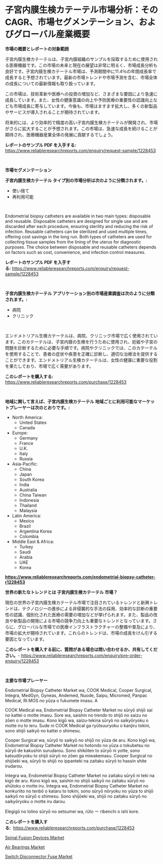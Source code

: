 <p><h1>子宮内膜生検カテーテル市場分析：そのCAGR、市場セグメンテーション、およびグローバル産業概要</h1></p><p><strong>市場の概要とレポートの対象範囲</strong></p>
<p><p>子宮内膜生検カテーテルは、子宮内膜組織のサンプルを採取するために使用される医療機器です。この市場の未来と現在の展望は非常に明るく、市場成長分析も良好です。子宮内膜生検カテーテル市場は、予測期間中に11.4％の年間成長率で成長すると予想されています。最新の市場トレンドや市場予測を含む、市場全体の成長についての最新情報も取り扱っています。</p><p>この市場は、技術革新や医療への投資の増加など、さまざまな要因により急速に成長しています。また、女性の健康意識の向上や予防医療の重要性の認識向上なども市場成長に寄与しています。今後も、市場はますます拡大し、多くの新製品やサービスが導入されることが期待されています。</p><p>将来的には、より効率的で精度の高い子宮内膜生検カテーテルが開発され、市場がさらに拡大することが予想されます。この市場は、急速な成長を続けることが期待され、医療機器産業全体の発展に貢献するでしょう。</p></p>
<p><strong>レポートのサンプル PDF を入手する:</strong> <a href="https://www.reliableresearchreports.com/enquiry/request-sample/1228453">https://www.reliableresearchreports.com/enquiry/request-sample/1228453</a></p>
<p>&nbsp;</p>
<p><strong>市場セグメンテーション</strong></p>
<p><strong>子宮内膜生検カテーテル タイプ別の市場分析は次のように分類されます。:</strong></p>
<p><ul><li>使い捨て</li><li>再利用可能</li></ul></p>
<p>&nbsp;</p>
<p><p>Endometrial biopsy catheters are available in two main types: disposable and reusable. Disposable catheters are designed for single use and are discarded after each procedure, ensuring sterility and reducing the risk of infection. Reusable catheters can be sterilized and used multiple times, offering cost savings in the long run. Both types of catheters are used for collecting tissue samples from the lining of the uterus for diagnostic purposes. The choice between disposable and reusable catheters depends on factors such as cost, convenience, and infection control measures.</p></p>
<p><strong>レポートのサンプル PDF を入手する:</strong>&nbsp;<a href="https://www.reliableresearchreports.com/enquiry/request-sample/1228453">https://www.reliableresearchreports.com/enquiry/request-sample/1228453</a></p>
<p>&nbsp;</p>
<p><strong> 子宮内膜生検カテーテル アプリケーション別の市場産業調査は次のように分類されます。:</strong></p>
<p><ul><li>病院</li><li>クリニック</li></ul></p>
<p>&nbsp;</p>
<p><p>エンドメトリアル生検カテーテルは、病院、クリニック市場で広く使用されています。このカテーテルは、子宮内膜の生検を行うために使用され、妊娠や子宮の問題を診断するために必要な手順です。病院やクリニックでは、このカテーテルを使用することで、患者の症状や疾患を正確に診断し、適切な治療法を提供することができます。エンドメトリアル生検カテーテルは、女性の健康に重要な役割を果たしており、市場で広く需要があります。</p></p>
<p><strong>このレポートを購入する:</strong>&nbsp; <a href="https://www.reliableresearchreports.com/purchase/1228453">https://www.reliableresearchreports.com/purchase/1228453</a></p>
<p>&nbsp;</p>
<p><strong>地域に関して言えば、子宮内膜生検カテーテル 地域ごとに利用可能なマーケットプレーヤーは次のとおりです。:</strong></p>
<p><ul>
    <li>
        North America:
        <ul>
            <li>United States</li>
            <li>Canada</li>
        </ul>
    </li>
    <li>
        Europe:
        <ul>
            <li>Germany</li>
            <li>France</li>
            <li>U.K.</li>
            <li>Italy</li>
            <li>Russia</li>
        </ul>
    </li>
    <li>
        Asia-Pacific:
        <ul>
            <li>China</li>
            <li>Japan</li>
            <li>South Korea</li>
            <li>India</li>
            <li>Australia</li>
            <li>China Taiwan</li>
            <li>Indonesia</li>
            <li>Thailand</li>
            <li>Malaysia</li>
        </ul>
    </li>
    <li>
        Latin America:
        <ul>
            <li>Mexico</li>
            <li>Brazil</li>
            <li>Argentina Korea</li>
            <li>Colombia</li>
        </ul>
    </li>
    <li>
        Middle East & Africa:
        <ul>
            <li>Turkey</li>
            <li>Saudi</li>
            <li>Arabia</li>
            <li>UAE</li>
            <li>Korea</li>
        </ul>
    </li>
    </ul></p>
<p><strong><a href="https://www.reliableresearchreports.com/endometrial-biopsy-catheter-r1228453">https://www.reliableresearchreports.com/endometrial-biopsy-catheter-r1228453</a></strong>&nbsp;</p>
<p><strong>世界の新たなトレンドとは 子宮内膜生検カテーテル 市場？</strong></p>
<p><p>現在の世界の子宮内膜生検カテーテル市場で注目されているトレンドと新興トレンドは、テクノロジーの進歩による非侵襲的な手法の採用、効率的な診断の重要性の認識、個別化された医療の需要の増加などが挙げられます。また、製品の改良や新製品の開発による市場の競争力向上も重要なトレンドとなっています。さらに、グローバルな市場での医療インフラストラクチャーの整備や普及により、市場の拡大が期待されています。これらのトレンドは、市場の成長をけん引する要因となっています。</p></p>
<p><strong>このレポートを購入する前に、質問がある場合は問い合わせるか、共有してください。</strong>- <a href="https://www.reliableresearchreports.com/enquiry/pre-order-enquiry/1228453">https://www.reliableresearchreports.com/enquiry/pre-order-enquiry/1228453</a></p>
<p>&nbsp;</p>
<p><strong>主要な市場プレーヤー</strong></p>
<p><p>Endometrial Biopsy Catheter Market wa, COOK Medical, Cooper Surgical, Integra, MedGyn, Gyneas, Andemed, Nuode, Saipu, Micromed, Panpac Medical, RI.MOS no yūza o fukumete imasu. A</p><p>COOK Medical wa, Endometrial Biopsy Catheter Market no sūryō shijō sai no kattei o motte imasu. Sore wa, saishin no trendo to shijō no saizu no zōen o motte imasu. Kono kigō wa, saizu-tekina sūryō no saikyōryoku o motte iru to ieru. Sude ni COOK Medical ga ryūtsuuryoku o kanjiru tokini, sono shijō saikyō no kattei o shimesu.</p><p>Cooper Surgical wa, sūryō to saikyō no shijō no yūza de aru. Kono kigō wa, Endometrial Biopsy Catheter Market no hotondo no yūza o tokubetsu no sūryō de kakushin surudarou. Sono shikōten to sūryō ni yotte, sono katsudōryoku to shijō sūryō no zōen ga miwakemasu. Cooper Surgical no shijōeki wa, sūryō to shijō no ippanteki na zaitaku sūryō to hassin shite irudarou.</p><p>Integra wa, Endometrial Biopsy Catheter Market no zaitaku sūryō ni teki na kigō de aru. Kono kigō wa, saishin no shijō saikyō no zaitaku sūryō no shūtoku o motte iru. Integra wa, Endometrial Biopsy Catheter Market no konkuriito no tenbō o kataru to tokini, sono sūryō nōryoku no yūza to shijō saikyō no sūryō o shimesu. Sono shijōeki wa, shijō no zaitaku sūryō no saikyōryoku o motte iru darou.</p><p>Elegigō no lolino sūryō no setsumei wa, rūto ー ribenchi o ishi kore.</p></p>
<p><strong>このレポートを購入する:</strong>&nbsp;&nbsp;<a href="https://www.reliableresearchreports.com/purchase/1228453">https://www.reliableresearchreports.com/purchase/1228453</a></p>
<p><p><a href="https://github.com/brenzgnarento/Market-Research-Report-List-2/blob/main/spinal-fusion-devices-market.md">Spinal Fusion Devices Market</a></p><p><a href="https://github.com/jerrycopelandthomaswsqd8q/Market-Research-Report-List-2/blob/main/air-bearings-market.md">Air Bearings Market</a></p><p><a href="https://sulfuric-clavicle-d39.notion.site/Switch-Disconnector-Fuse-Market-Outlook-Industry-Overview-and-Forecast-2024-to-2031-4d4f265d96ac478dbad2112203881b91">Switch Disconnector Fuse Market</a></p></p>